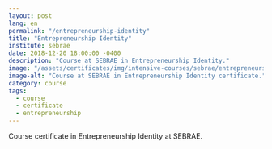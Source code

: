 ```yaml
---
layout: post
lang: en
permalink: "/entrepreneurship-identity"
title: "Entrepreneurship Identity"
institute: sebrae
date: 2018-12-20 18:00:00 -0400
description: "Course at SEBRAE in Entrepreneurship Identity."
image: "/assets/certificates/img/intensive-courses/sebrae/entrepreneurship-identity.jpg"
image-alt: "Course at SEBRAE in Entrepreneurship Identity certificate."
category: course
tags:
  - course
  - certificate
  - entrepreneurship
---
```


Course certificate in Entrepreneurship Identity at SEBRAE.
